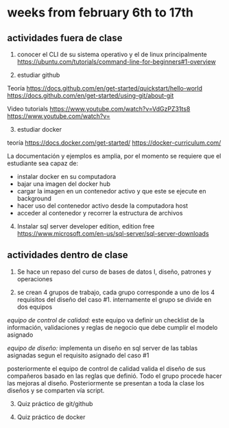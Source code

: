 # weeks from february 6th to 17th

## actividades fuera de clase

1. conocer el CLI de su sistema operativo y el de linux principalmente 
https://ubuntu.com/tutorials/command-line-for-beginners#1-overview

2. estudiar github

Teoría
https://docs.github.com/en/get-started/quickstart/hello-world
https://docs.github.com/en/get-started/using-git/about-git

Video tutorials
https://www.youtube.com/watch?v=VdGzPZ31ts8
https://www.youtube.com/watch?v=

3. estudiar docker

teoría
https://docs.docker.com/get-started/
https://docker-curriculum.com/

La documentación y ejemplos es amplia, por el momento se requiere que el estudiante sea capaz de: 
- instalar docker en su computadora
- bajar una imagen del docker hub
- cargar la imagen en un contenedor activo y que este se ejecute en background
- hacer uso del contenedor activo desde la computadora host
- acceder al contenedor y recorrer la estructura de archivos

4. Instalar sql server developer edition, edition free
https://www.microsoft.com/en-us/sql-server/sql-server-downloads


## actividades dentro de clase

1. Se hace un repaso del curso de bases de datos I, diseño, patrones y operaciones

2. se crean 4 grupos de trabajo, cada grupo corresponde a uno de los 4 requisitos del diseño del caso #1. internamente el grupo se divide en dos equipos

_equipo de control de calidad:_ este equipo va definir un checklist de la información, validaciones y reglas de negocio que debe cumplir el modelo asignado 

_equipo de diseño:_ implementa un diseño en sql server de las tablas asignadas segun el requisito asignado del caso #1

posteriormente el equipo de control de calidad valida el diseño de sus compañeros basado en las reglas que definió. Todo el grupo procede hacer las mejoras al diseño. Posteriormente se presentan a toda la clase los diseños y se comparten vía script. 

3. Quiz práctico de git/github

4. Quiz práctico de docker

